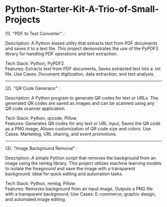 # Python-Starter-Kit-A-Trio-of-Small-Projects

(1). "PDF to Text Converter" : 

Description:
A Python-based utility that extracts text from PDF documents and saves it to a text file. This project demonstrates the use of the PyPDF2 library for handling PDF operations and text extraction.

Tech Stack: Python, PyPDF2                                                                                                                                                                                           
Features: Extracts text from PDF documents, Saves extracted text into a .txt file.                                                                                                                                   Use Cases: Document digitization, data extraction, and text analysis.
_______________________________________________________________________________

(2). "QR Code Generator" :

Description:
A Python program to generate QR codes for text or URLs. The generated QR codes are saved as images and can be scanned using any QR code scanner application.

Tech Stack: Python, qrcode, Pillow                                                                                                                                                                                   
Features: Generates QR codes for any text or URL input, Saves the QR code as a PNG image, Allows customization of QR code size and colors.
Use Cases: Marketing, URL sharing, and event promotions.
_______________________________________________________________________________

(3). "Image Background Removal" :

Description:
A simple Python script that removes the background from an image using the rembg library. This project utilizes machine learning models to isolate the foreground and save the image with a transparent background. Ideal for quick editing and automation tasks.

Tech Stack: Python, rembg, Pillow                                                                                                                                                                                    
Features: Removes background from an input image, Outputs a PNG file with a transparent background, Use Cases: E-commerce, graphic design, and automated image editing.
